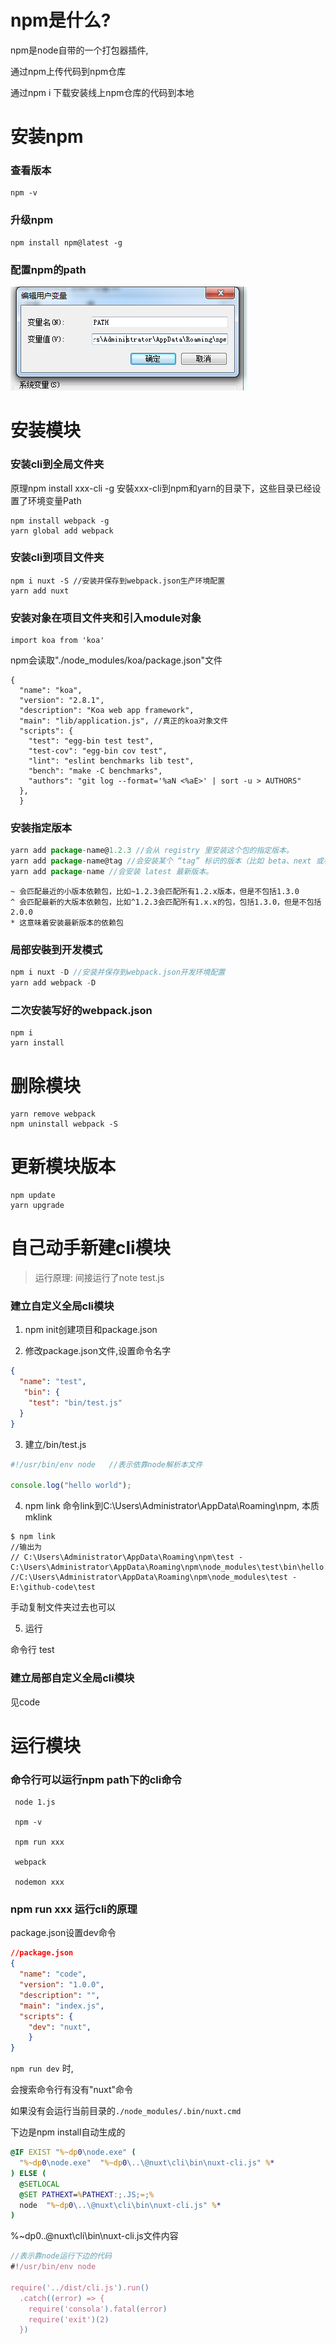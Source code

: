 # npm是什么?

npm是node自带的一个打包器插件,

通过npm上传代码到npm仓库 

通过npm i 下载安装线上npm仓库的代码到本地


# 安装npm


### 查看版本

    npm -v

### 升级npm

    npm install npm@latest -g


### 配置npm的path
![1](./img/2.png)





# 安装模块

### 安装cli到全局文件夹

 原理npm install xxx-cli -g 安裝xxx-cli到npm和yarn的目录下，这些目录已经设置了环境变量Path

```
npm install webpack -g 
yarn global add webpack 
```

### 安装cli到项目文件夹

```
npm i nuxt -S //安装并保存到webpack.json生产环境配置
yarn add nuxt 
```

### 安装对象在项目文件夹和引入module对象


```
import koa from 'koa'
```
npm会读取"./node_modules/koa/package.json"文件

```
{
  "name": "koa",
  "version": "2.8.1",
  "description": "Koa web app framework",
  "main": "lib/application.js", //真正的koa对象文件
  "scripts": {
    "test": "egg-bin test test",
    "test-cov": "egg-bin cov test",
    "lint": "eslint benchmarks lib test",
    "bench": "make -C benchmarks",
    "authors": "git log --format='%aN <%aE>' | sort -u > AUTHORS"
  },
  }
```

### 安装指定版本

```js
yarn add package-name@1.2.3 //会从 registry 里安装这个包的指定版本。
yarn add package-name@tag //会安装某个 “tag” 标识的版本（比如 beta、next 或者 latest）
yarn add package-name //会安装 latest 最新版本。
```
```
~ 会匹配最近的小版本依赖包，比如~1.2.3会匹配所有1.2.x版本，但是不包括1.3.0
^ 会匹配最新的大版本依赖包，比如^1.2.3会匹配所有1.x.x的包，包括1.3.0，但是不包括2.0.0
* 这意味着安装最新版本的依赖包
```
### 局部安裝到开发模式

```js
npm i nuxt -D //安装并保存到webpack.json开发环境配置
yarn add webpack -D
```

### 二次安装写好的webpack.json

```
npm i
yarn install
```


# 删除模块

```
yarn remove webpack 
npm uninstall webpack -S 
```

# 更新模块版本
```
npm update
yarn upgrade
```

# 自己动手新建cli模块

> 运行原理: 间接运行了note test.js

### 建立自定义全局cli模块

1. npm init创建项目和package.json

2. 修改package.json文件,设置命令名字

```json
{
  "name": "test",
   "bin": {
    "test": "bin/test.js"
  }
}

```
3. 建立/bin/test.js

```js
#!/usr/bin/env node   //表示依靠node解析本文件

console.log("hello world");
```

4. npm link 命令link到C:\Users\Administrator\AppData\Roaming\npm\, 本质mklink

```
$ npm link
//输出为
// C:\Users\Administrator\AppData\Roaming\npm\test - C:\Users\Administrator\AppData\Roaming\npm\node_modules\test\bin\hello.js
//C:\Users\Administrator\AppData\Roaming\npm\node_modules\test - E:\github-code\test
```

手动复制文件夹过去也可以

5. 运行

命令行  test

### 建立局部自定义全局cli模块

见code

# 运行模块

### 命令行可以运行npm path下的cli**命令**

```
 node 1.js
 
 npm -v
 
 npm run xxx
 
 webpack  
 
 nodemon xxx
```

### npm run xxx 运行cli的原理

package.json设置dev命令

```json
//package.json
{
  "name": "code",
  "version": "1.0.0",
  "description": "",
  "main": "index.js",
  "scripts": {
    "dev": "nuxt",
    }
}
```

`npm run dev` 时, 

会搜索命令行有没有"nuxt"命令 

如果没有会运行当前目录的`./node_modules/.bin/nuxt.cmd`

下边是npm install自动生成的

```cmd
@IF EXIST "%~dp0\node.exe" (
  "%~dp0\node.exe"  "%~dp0\..\@nuxt\cli\bin\nuxt-cli.js" %*
) ELSE (
  @SETLOCAL
  @SET PATHEXT=%PATHEXT:;.JS;=;%
  node  "%~dp0\..\@nuxt\cli\bin\nuxt-cli.js" %*
)
```

%~dp0\..\@nuxt\cli\bin\nuxt-cli.js文件内容

```js
//表示靠node运行下边的代码
#!/usr/bin/env node

require('../dist/cli.js').run()
  .catch((error) => {
    require('consola').fatal(error)
    require('exit')(2)
  })
```

